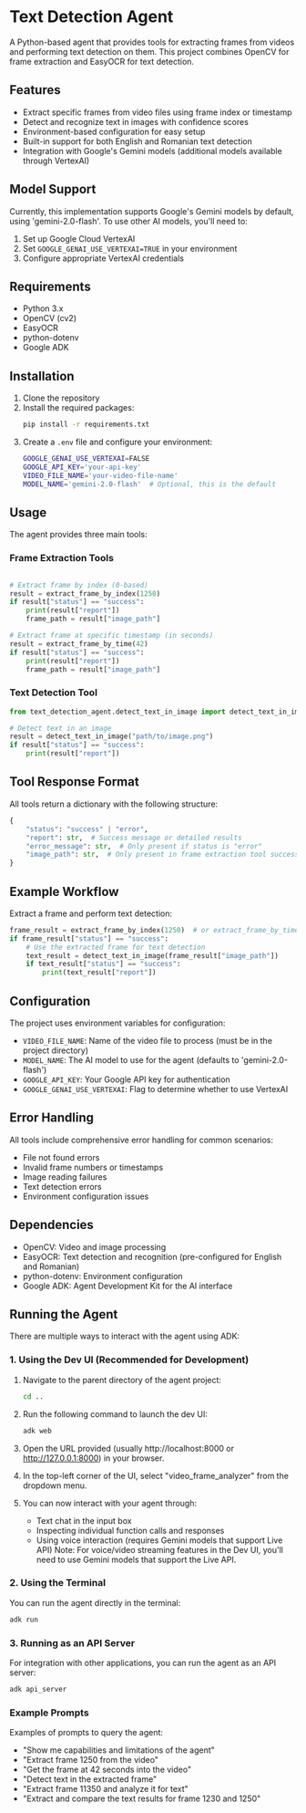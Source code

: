 # Text Detection Agent

A Python-based agent that provides tools for extracting frames from videos and performing text detection on them. This project combines OpenCV for frame extraction and EasyOCR for text detection.

## Features

- Extract specific frames from video files using frame index or timestamp
- Detect and recognize text in images with confidence scores
- Environment-based configuration for easy setup
- Built-in support for both English and Romanian text detection
- Integration with Google's Gemini models (additional models available through VertexAI)

## Model Support

Currently, this implementation supports Google's Gemini models by default, using 'gemini-2.0-flash'. To use other AI models, you'll need to:
1. Set up Google Cloud VertexAI
2. Set `GOOGLE_GENAI_USE_VERTEXAI=TRUE` in your environment
3. Configure appropriate VertexAI credentials

## Requirements

- Python 3.x
- OpenCV (cv2)
- EasyOCR
- python-dotenv
- Google ADK

## Installation

1. Clone the repository
2. Install the required packages:
   ```bash
   pip install -r requirements.txt
   ```
3. Create a `.env` file and configure your environment:
   ```bash
   GOOGLE_GENAI_USE_VERTEXAI=FALSE
   GOOGLE_API_KEY='your-api-key'
   VIDEO_FILE_NAME='your-video-file-name'
   MODEL_NAME='gemini-2.0-flash'  # Optional, this is the default
   ```

## Usage

The agent provides three main tools:

### Frame Extraction Tools

```python

# Extract frame by index (0-based)
result = extract_frame_by_index(1250)
if result["status"] == "success":
    print(result["report"])
    frame_path = result["image_path"]

# Extract frame at specific timestamp (in seconds)
result = extract_frame_by_time(42)
if result["status"] == "success":
    print(result["report"])
    frame_path = result["image_path"]
```

### Text Detection Tool

```python
from text_detection_agent.detect_text_in_image import detect_text_in_image

# Detect text in an image
result = detect_text_in_image("path/to/image.png")
if result["status"] == "success":
    print(result["report"])
```

## Tool Response Format

All tools return a dictionary with the following structure:

```python
{
    "status": "success" | "error",
    "report": str,  # Success message or detailed results
    "error_message": str,  # Only present if status is "error"
    "image_path": str,  # Only present in frame extraction tool success responses
}
```

## Example Workflow

Extract a frame and perform text detection:
```python
frame_result = extract_frame_by_index(1250)  # or extract_frame_by_time(42)
if frame_result["status"] == "success":
    # Use the extracted frame for text detection
    text_result = detect_text_in_image(frame_result["image_path"])
    if text_result["status"] == "success":
        print(text_result["report"])
```

## Configuration

The project uses environment variables for configuration:

- `VIDEO_FILE_NAME`: Name of the video file to process (must be in the project directory)
- `MODEL_NAME`: The AI model to use for the agent (defaults to 'gemini-2.0-flash')
- `GOOGLE_API_KEY`: Your Google API key for authentication
- `GOOGLE_GENAI_USE_VERTEXAI`: Flag to determine whether to use VertexAI

## Error Handling

All tools include comprehensive error handling for common scenarios:
- File not found errors
- Invalid frame numbers or timestamps
- Image reading failures
- Text detection errors
- Environment configuration issues

## Dependencies

- OpenCV: Video and image processing
- EasyOCR: Text detection and recognition (pre-configured for English and Romanian)
- python-dotenv: Environment configuration
- Google ADK: Agent Development Kit for the AI interface

## Running the Agent

There are multiple ways to interact with the agent using ADK:

### 1. Using the Dev UI (Recommended for Development)

1. Navigate to the parent directory of the agent project:
   ```bash
   cd ..
   ```

2. Run the following command to launch the dev UI:
   ```bash
   adk web
   ```

3. Open the URL provided (usually http://localhost:8000 or http://127.0.0.1:8000) in your browser.

4. In the top-left corner of the UI, select "video_frame_analyzer" from the dropdown menu.

5. You can now interact with your agent through:
   - Text chat in the input box
   - Inspecting individual function calls and responses
   - Using voice interaction (requires Gemini models that support Live API)
Note: For voice/video streaming features in the Dev UI, you'll need to use Gemini models that support the Live API.

### 2. Using the Terminal

You can run the agent directly in the terminal:
```bash
adk run
```

### 3. Running as an API Server

For integration with other applications, you can run the agent as an API server:
```bash
adk api_server
```

### Example Prompts

Examples of prompts to query the agent:
- "Show me capabilities and limitations of the agent"
- "Extract frame 1250 from the video"
- "Get the frame at 42 seconds into the video"
- "Detect text in the extracted frame"
- "Extract frame 11350 and analyze it for text"
- "Extract and compare the text results for frame 1230 and 1250"